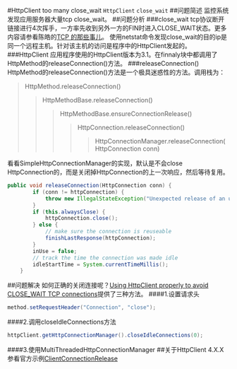 #HttpClient too many close_wait
`HttpClient` `close_wait`
##问题简述
监控系统发现应用服务器大量tcp close_wait。
##问题分析
###close_wait
tcp协议断开链接进行4次挥手，一方率先收到另外一方的FIN时进入CLOSE_WAIT状态。更多内容请参看陈皓的[TCP 的那些事儿](http://coolshell.cn/articles/11564.html)。
使用netstat命令发现close_wait的目的ip是同一个远程主机。针对该主机的访问是程序中的HttpClient发起的。
###HttpClient
应用程序使用的HttpClient版本为3.1。在finnaly块中都调用了HttpMethod的releaseConnection()方法。
###releaseConnection()
HttpMethod的releaseConnection()方法是一个极具迷惑性的方法。调用栈为：
>HttpMethod.releaseConnection()
>>HttpMethodBase.releaseConnection()
>>>HttpMethodBase.ensureConnectionRelease()
>>>>HttpConnection.releaseConnection()
>>>>>HttpConnectionManager.releaseConnection(HttpConnection conn)

看看SimpleHttpConnectionManager的实现，默认是不会close HttpConnection的，而是关闭掉HttpConnection的上一次响应，然后等待复用。
```Java
public void releaseConnection(HttpConnection conn) {
        if (conn != httpConnection) {
            throw new IllegalStateException("Unexpected release of an unknown connection.");
        }
        if (this.alwaysClose) {
            httpConnection.close();
        } else {
            // make sure the connection is reuseable
            finishLastResponse(httpConnection);
        }
        inUse = false;
        // track the time the connection was made idle
        idleStartTime = System.currentTimeMillis();
    }
```
##问题解决
如何正确的关闭连接呢？[Using HttpClient properly to avoid CLOSE_WAIT TCP connections](http://www.tuicool.com/articles/En6niq)提供了三种方法。
####1.设置请求头
```Java
method.setRequestHeader("Connection", "close");
```
####2.调用closeIdleConnections方法
```Java
httpClient.getHttpConnectionManager().closeIdleConnections(0);
```
####3.使用MultiThreadedHttpConnectionManager
##关于HttpClient 4.X.X
参看官方示例[ClientConnectionRelease](http://hc.apache.org/httpcomponents-client-ga/httpclient/examples/org/apache/http/examples/client/ClientConnectionRelease.java)

